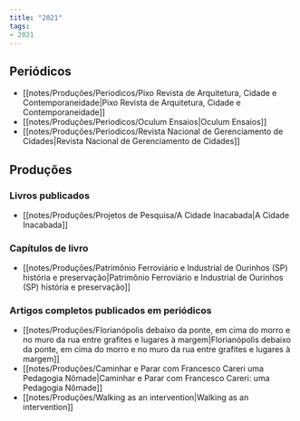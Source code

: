 ```yaml
---
title: "2021"
tags: 
- 2021
---
```


## Periódicos
- [[notes/Produções/Periodicos/Pixo Revista de Arquitetura, Cidade e Contemporaneidade|Pixo Revista de Arquitetura, Cidade e Contemporaneidade]]
- [[notes/Produções/Periodicos/Oculum Ensaios|Oculum Ensaios]]
- [[notes/Produções/Periodicos/Revista Nacional de Gerenciamento de Cidades|Revista Nacional de Gerenciamento de Cidades]]

## Produções

### Livros publicados
- [[notes/Produções/Projetos de Pesquisa/A Cidade Inacabada|A Cidade Inacabada]]

### Capítulos de livro
- [[notes/Produções/Patrimônio Ferroviário e Industrial de Ourinhos (SP) história e preservação|Patrimônio Ferroviário e Industrial de Ourinhos (SP) história e preservação]]


### Artigos completos publicados em periódicos
- [[notes/Produções/Florianópolis debaixo da ponte, em cima do morro e no muro da rua entre grafites e lugares à margem|Florianópolis debaixo da ponte, em cima do morro e no muro da rua entre grafites e lugares à margem]]
- [[notes/Produções/Caminhar e Parar com Francesco Careri uma Pedagogia Nômade|Caminhar e Parar com Francesco Careri: uma Pedagogia Nômade]]
- [[notes/Produções/Walking as an intervention|Walking as an intervention]]
